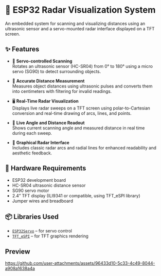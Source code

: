 # 📡 ESP32 Radar Visualization System

An embedded system for scanning and visualizing distances using an ultrasonic sensor and a servo-mounted radar interface displayed on a TFT screen.

## ✨ Features

- 🔄 **Servo-controlled Scanning**  
  Rotates an ultrasonic sensor (HC-SR04) from 0° to 180° using a micro servo (SG90) to detect surrounding objects.

- 📏 **Accurate Distance Measurement**  
  Measures object distances using ultrasonic pulses and converts them into centimeters with filtering for invalid readings.

- 🖥️ **Real-Time Radar Visualization**  
  Displays live radar sweeps on a TFT screen using polar-to-Cartesian conversion and real-time drawing of arcs, lines, and points.

- 📐 **Live Angle and Distance Readout**  
  Shows current scanning angle and measured distance in real time during each sweep.

- 🧭 **Graphical Radar Interface**  
  Includes classic radar arcs and radial lines for enhanced readability and aesthetic feedback.

## 🧰 Hardware Requirements

- ESP32 development board  
- HC-SR04 ultrasonic distance sensor  
- SG90 servo motor  
- 2.4” TFT display (ILI9341 or compatible, using TFT_eSPI library)  
- Jumper wires and breadboard

## 📦 Libraries Used

- [`ESP32Servo`](https://github.com/madhephaestus/ESP32Servo) – for servo control  
- [`TFT_eSPI`](https://github.com/Bodmer/TFT_eSPI) – for TFT graphics rendering

## Preview

https://github.com/user-attachments/assets/96433d10-5c33-4c49-8044-a908a1638a4a



